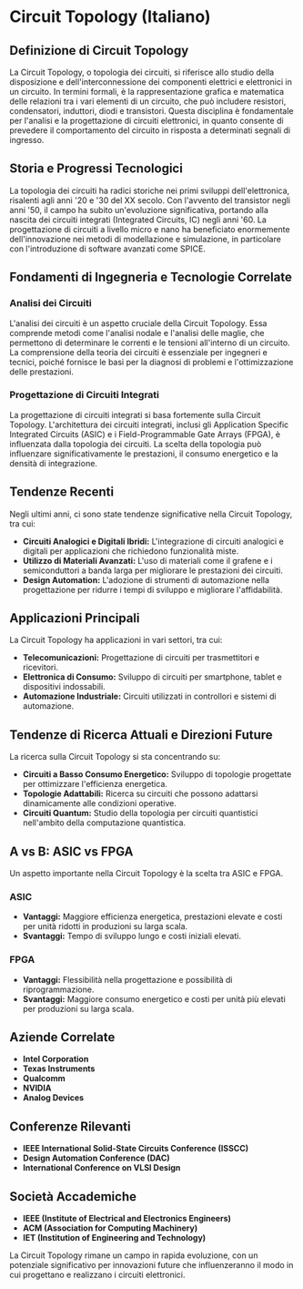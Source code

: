# Circuit Topology (Italiano)

## Definizione di Circuit Topology

La Circuit Topology, o topologia dei circuiti, si riferisce allo studio della disposizione e dell'interconnessione dei componenti elettrici e elettronici in un circuito. In termini formali, è la rappresentazione grafica e matematica delle relazioni tra i vari elementi di un circuito, che può includere resistori, condensatori, induttori, diodi e transistori. Questa disciplina è fondamentale per l'analisi e la progettazione di circuiti elettronici, in quanto consente di prevedere il comportamento del circuito in risposta a determinati segnali di ingresso.

## Storia e Progressi Tecnologici

La topologia dei circuiti ha radici storiche nei primi sviluppi dell'elettronica, risalenti agli anni '20 e '30 del XX secolo. Con l'avvento del transistor negli anni '50, il campo ha subito un'evoluzione significativa, portando alla nascita dei circuiti integrati (Integrated Circuits, IC) negli anni '60. La progettazione di circuiti a livello micro e nano ha beneficiato enormemente dell'innovazione nei metodi di modellazione e simulazione, in particolare con l'introduzione di software avanzati come SPICE.

## Fondamenti di Ingegneria e Tecnologie Correlate

### Analisi dei Circuiti

L'analisi dei circuiti è un aspetto cruciale della Circuit Topology. Essa comprende metodi come l'analisi nodale e l'analisi delle maglie, che permettono di determinare le correnti e le tensioni all'interno di un circuito. La comprensione della teoria dei circuiti è essenziale per ingegneri e tecnici, poiché fornisce le basi per la diagnosi di problemi e l'ottimizzazione delle prestazioni.

### Progettazione di Circuiti Integrati

La progettazione di circuiti integrati si basa fortemente sulla Circuit Topology. L'architettura dei circuiti integrati, inclusi gli Application Specific Integrated Circuits (ASIC) e i Field-Programmable Gate Arrays (FPGA), è influenzata dalla topologia dei circuiti. La scelta della topologia può influenzare significativamente le prestazioni, il consumo energetico e la densità di integrazione.

## Tendenze Recenti

Negli ultimi anni, ci sono state tendenze significative nella Circuit Topology, tra cui:

- **Circuiti Analogici e Digitali Ibridi:** L'integrazione di circuiti analogici e digitali per applicazioni che richiedono funzionalità miste.
- **Utilizzo di Materiali Avanzati:** L'uso di materiali come il grafene e i semiconduttori a banda larga per migliorare le prestazioni dei circuiti.
- **Design Automation:** L'adozione di strumenti di automazione nella progettazione per ridurre i tempi di sviluppo e migliorare l'affidabilità.

## Applicazioni Principali

La Circuit Topology ha applicazioni in vari settori, tra cui:

- **Telecomunicazioni:** Progettazione di circuiti per trasmettitori e ricevitori.
- **Elettronica di Consumo:** Sviluppo di circuiti per smartphone, tablet e dispositivi indossabili.
- **Automazione Industriale:** Circuiti utilizzati in controllori e sistemi di automazione.

## Tendenze di Ricerca Attuali e Direzioni Future

La ricerca sulla Circuit Topology si sta concentrando su:

- **Circuiti a Basso Consumo Energetico:** Sviluppo di topologie progettate per ottimizzare l'efficienza energetica.
- **Topologie Adattabili:** Ricerca su circuiti che possono adattarsi dinamicamente alle condizioni operative.
- **Circuiti Quantum:** Studio della topologia per circuiti quantistici nell'ambito della computazione quantistica.

## A vs B: ASIC vs FPGA

Un aspetto importante nella Circuit Topology è la scelta tra ASIC e FPGA.

### ASIC

- **Vantaggi:** Maggiore efficienza energetica, prestazioni elevate e costi per unità ridotti in produzioni su larga scala.
- **Svantaggi:** Tempo di sviluppo lungo e costi iniziali elevati.

### FPGA

- **Vantaggi:** Flessibilità nella progettazione e possibilità di riprogrammazione.
- **Svantaggi:** Maggiore consumo energetico e costi per unità più elevati per produzioni su larga scala.

## Aziende Correlate

- **Intel Corporation**
- **Texas Instruments**
- **Qualcomm**
- **NVIDIA**
- **Analog Devices**

## Conferenze Rilevanti

- **IEEE International Solid-State Circuits Conference (ISSCC)**
- **Design Automation Conference (DAC)**
- **International Conference on VLSI Design**

## Società Accademiche

- **IEEE (Institute of Electrical and Electronics Engineers)**
- **ACM (Association for Computing Machinery)**
- **IET (Institution of Engineering and Technology)**

La Circuit Topology rimane un campo in rapida evoluzione, con un potenziale significativo per innovazioni future che influenzeranno il modo in cui progettano e realizzano i circuiti elettronici.